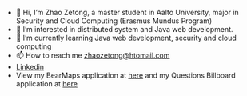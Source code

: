- 👋 Hi, I’m Zhao Zetong, a master student in Aalto University, major in Security and Cloud Computing (Erasmus Mundus Program)
- 👀 I’m interested in distributed system and Java web development.
- 🌱 I’m currently learning Java web development, security and cloud computing
- 📫 How to reach me zhaozetong@htomail.com
- [Linkedin](https://www.linkedin.com/in/zetong-zhao-3286b71b8/)
- View my BearMaps application at [here](https://github.com/Agachily/Bear-Maps) and my Questions Billboard application at [here](https://github.com/Agachily/Web-Software-Development/tree/master/Project%202)

<!---
Agachily/Agachily is a ✨ special ✨ repository because its `README.md` (this file) appears on your GitHub profile.
You can click the Preview link to take a look at your changes.
--->
